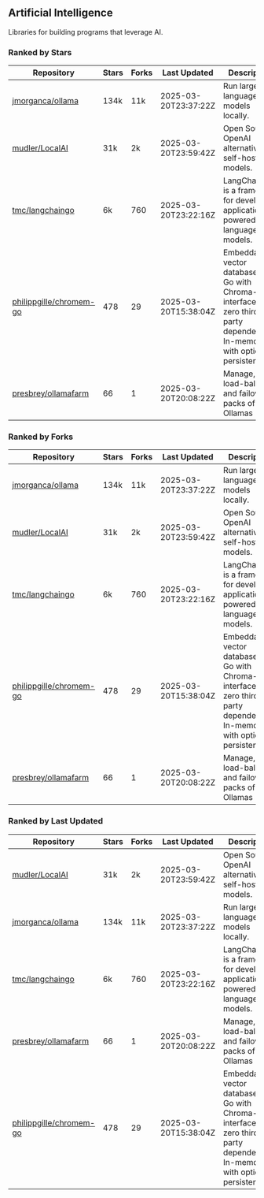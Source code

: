 ## Artificial Intelligence

Libraries for building programs that leverage AI.

### Ranked by Stars

| Repository | Stars | Forks | Last Updated | Description | 
|------------|-------|-------|--------------|-------------|
| [jmorganca/ollama](https://github.com/jmorganca/ollama) | 134k | 11k | 2025-03-20T23:37:22Z |  Run large language models locally. |
| [mudler/LocalAI](https://github.com/mudler/LocalAI) | 31k | 2k | 2025-03-20T23:59:42Z |  Open Source OpenAI alternative, self-host AI models. |
| [tmc/langchaingo](https://github.com/tmc/langchaingo) | 6k | 760 | 2025-03-20T23:22:16Z |  LangChainGo is a framework for developing applications powered by language models. |
| [philippgille/chromem-go](https://github.com/philippgille/chromem-go) | 478 | 29 | 2025-03-20T15:38:04Z |  Embeddable vector database for Go with Chroma-like interface and zero third-party dependencies. In-memory with optional persistence. |
| [presbrey/ollamafarm](https://github.com/presbrey/ollamafarm) | 66 | 1 | 2025-03-20T20:08:22Z |  Manage, load-balance, and failover packs of Ollamas |

### Ranked by Forks

| Repository | Stars | Forks | Last Updated | Description | 
|------------|-------|-------|--------------|-------------|
| [jmorganca/ollama](https://github.com/jmorganca/ollama) | 134k | 11k | 2025-03-20T23:37:22Z |  Run large language models locally. |
| [mudler/LocalAI](https://github.com/mudler/LocalAI) | 31k | 2k | 2025-03-20T23:59:42Z |  Open Source OpenAI alternative, self-host AI models. |
| [tmc/langchaingo](https://github.com/tmc/langchaingo) | 6k | 760 | 2025-03-20T23:22:16Z |  LangChainGo is a framework for developing applications powered by language models. |
| [philippgille/chromem-go](https://github.com/philippgille/chromem-go) | 478 | 29 | 2025-03-20T15:38:04Z |  Embeddable vector database for Go with Chroma-like interface and zero third-party dependencies. In-memory with optional persistence. |
| [presbrey/ollamafarm](https://github.com/presbrey/ollamafarm) | 66 | 1 | 2025-03-20T20:08:22Z |  Manage, load-balance, and failover packs of Ollamas |

### Ranked by Last Updated

| Repository | Stars | Forks | Last Updated | Description | 
|------------|-------|-------|--------------|-------------|
| [mudler/LocalAI](https://github.com/mudler/LocalAI) | 31k | 2k | 2025-03-20T23:59:42Z |  Open Source OpenAI alternative, self-host AI models. |
| [jmorganca/ollama](https://github.com/jmorganca/ollama) | 134k | 11k | 2025-03-20T23:37:22Z |  Run large language models locally. |
| [tmc/langchaingo](https://github.com/tmc/langchaingo) | 6k | 760 | 2025-03-20T23:22:16Z |  LangChainGo is a framework for developing applications powered by language models. |
| [presbrey/ollamafarm](https://github.com/presbrey/ollamafarm) | 66 | 1 | 2025-03-20T20:08:22Z |  Manage, load-balance, and failover packs of Ollamas |
| [philippgille/chromem-go](https://github.com/philippgille/chromem-go) | 478 | 29 | 2025-03-20T15:38:04Z |  Embeddable vector database for Go with Chroma-like interface and zero third-party dependencies. In-memory with optional persistence. |

